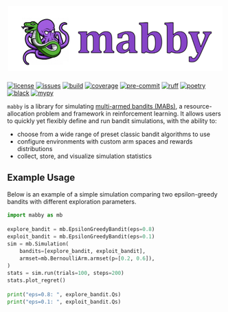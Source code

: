 <h1 align="center">
<img src="https://raw.githubusercontent.com/ew2664/mabby/main/assets/mabby-logo-title.png" width="500">
</h1>

[![license](https://img.shields.io/github/license/ew2664/mabby)](https://github.com/ew2664/mabby/blob/main/LICENSE)
[![issues](https://img.shields.io/github/issues/ew2664/mabby)](https://github.com/ew2664/mabby/issues)
[![build](https://img.shields.io/github/actions/workflow/status/ew2664/mabby/ci.yml)](https://github.com/ew2664/mabby/actions/workflows/ci.yml)
[![coverage](https://coveralls.io/repos/github/ew2664/mabby/badge.svg)](https://coveralls.io/github/ew2664/mabby)
[![pre-commit](https://img.shields.io/badge/pre--commit-enabled-brightgreen?logo=pre-commit&logoColor=white)](https://github.com/pre-commit/pre-commit)
[![ruff](https://img.shields.io/endpoint?url=https://raw.githubusercontent.com/charliermarsh/ruff/main/assets/badge/v1.json)](https://github.com/charliermarsh/ruff)
[![poetry](https://img.shields.io/badge/packaging-poetry-008adf)](https://python-poetry.org/)
[![black](https://img.shields.io/badge/code%20style-black-000000)](https://github.com/psf/black)
[![mypy](http://www.mypy-lang.org/static/mypy_badge.svg)](http://mypy-lang.org/)

`mabby` is a library for simulating [multi-armed bandits (MABs)](https://en.wikipedia.org/wiki/Multi-armed_bandit), a resource-allocation problem and framework in reinforcement learning. It allows users to quickly yet flexibly define and run bandit simulations, with the ability to:

- choose from a wide range of preset classic bandit algorithms to use
- configure environments with custom arm spaces and rewards distributions
- collect, store, and visualize simulation statistics

## Example Usage

Below is an example of a simple simulation comparing two epsilon-greedy bandits with different exploration parameters.

```python
import mabby as mb

explore_bandit = mb.EpsilonGreedyBandit(eps=0.8)
exploit_bandit = mb.EpsilonGreedyBandit(eps=0.1)
sim = mb.Simulation(
    bandits=[explore_bandit, exploit_bandit],
    armset=mb.BernoulliArm.armset(p=[0.2, 0.6]),
)
stats = sim.run(trials=100, steps=200)
stats.plot_regret()

print("eps=0.8: ", explore_bandit.Qs)
print("eps=0.1: ", exploit_bandit.Qs)
```
